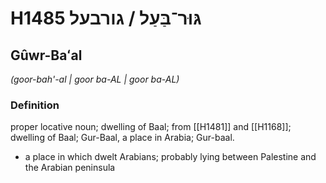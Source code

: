# H1485 גּוּר־בַּעַל / גורבעל

## Gûwr-Baʻal

_(goor-bah'-al | ɡoor ba-AL | ɡoor ba-AL)_

### Definition

proper locative noun; dwelling of Baal; from [[H1481]] and [[H1168]]; dwelling of Baal; Gur-Baal, a place in Arabia; Gur-baal.

- a place in which dwelt Arabians; probably lying between Palestine and the Arabian peninsula
